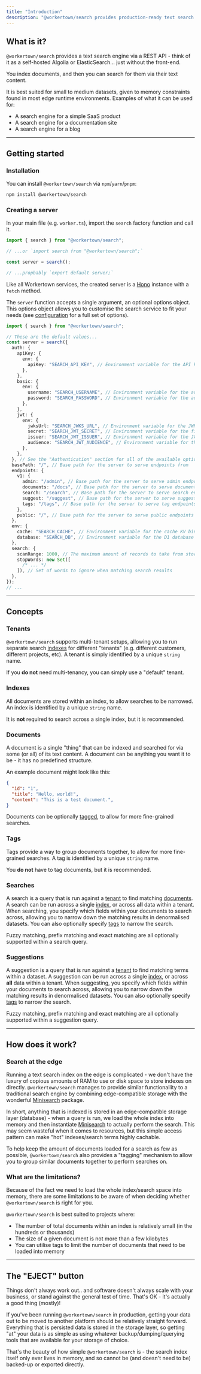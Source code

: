 ```yaml
---
title: "Introduction"
description: "@workertown/search provides production-ready text search at the edge."
---
```


## What is it?

`@workertown/search` provides a text search engine via a REST API - think of it
as a self-hosted Algolia or ElasticSearch... just without the front-end.

You index documents, and then you can search for them via their text content.

It is best suited for small to medium datasets, given to memory constraints
found in most edge runtime environments. Examples of what it can be used for:

- A search engine for a simple SaaS product
- A search engine for a documentation site
- A search engine for a blog

---

## Getting started

### Installation

You can install `@workertown/search` via `npm`/`yarn`/`pnpm`:

```bash
npm install @workertown/search
```

### Creating a server

In your main file (e.g. `worker.ts`), import the `search` factory function and
call it.

```ts
import { search } from "@workertown/search";

// ...or `import search from "@workertown/search";`

const server = search();

// ...propbably `export default server;`
```

Like all Workertown services, the created server is a [Hono](https://hono.dev)
instance with a `fetch` method.

The `server` function accepts a single argument, an optional options object.
This options object allows you to customise the search service to fit your
needs (see [configuration](/docs/packages/search/configuration) for a full set
of options).

```ts
import { search } from "@workertown/search";

// These are the default values...
const server = search({
  auth: {
    apiKey: {
      env: {
        apiKey: "SEARCH_API_KEY", // Environment variable for the API key
      },
    },
    basic: {
      env: {
        username: "SEARCH_USERNAME", // Environment variable for the admin username
        password: "SEARCH_PASSWORD", // Environment variable for the admin password
      },
    },
    jwt: {
      env: {
        jwksUrl: "SEARCH_JWKS_URL", // Environment variable for the JWKS URL
        secret: "SEARCH_JWT_SECRET", // Environment variable for the fixed JWT secret
        issuer: "SEARCH_JWT_ISSUER", // Environment variable for the JWT issuer
        audience: "SEARCH_JWT_AUDIENCE", // Environment variable for the JWT audience
      },
    },
  }, // See the "Authentication" section for all of the available options in `auth`
  basePath: "/", // Base path for the server to serve endpoints from
  endpoints: {
    v1: {
      admin: "/admin", // Base path for the server to serve admin endpoints from
      documents: "/docs", // Base path for the server to serve documents endpoints from
      search: "/search", // Base path for the server to serve search endpoints from
      suggest: "/suggest", // Base path for the server to serve suggest endpoints from
      tags: "/tags", // Base path for the server to serve tag endpoints from
    },
    public: "/", // Base path for the server to serve public endpoints from
  },
  env: {
    cache: "SEARCH_CACHE", // Environment variable for the cache KV binding (Cloudflare Workers only)
    database: "SEARCH_DB", // Environment variable for the D1 database binding (Cloudflare Workers only)
  },
  search: {
    scanRange: 1000, // The maximum amount of records to take from storage at one time to search across
    stopWords: new Set([
      /* ... */
    ]), // Set of words to ignore when matching search results
  },
});
// ...
```

---

## Concepts

### Tenants

`@workertown/search` supports multi-tenant setups, allowing you to run separate
search [indexes](#indexes) for different "tenants" (e.g. different customers,
different projects, etc). A tenant is simply identified by a unique `string`
name.

If you **do not** need multi-tenancy, you can simply use a "default" tenant.

### Indexes

All documents are stored within an index, to allow searches to be narrowed. An
index is identified by a unique `string` name.

It is **not** required to search across a single index, but it is recommended.

### Documents

A document is a single "thing" that can be indexed and searched for via some
(or all) of its text content. A document can be anything you want it to be - it
has no predefined structure.

An example document might look like this:

```json
{
  "id": "1",
  "title": "Hello, world!",
  "content": "This is a test document.",
}
```

Documents can be optionally [tagged](#tags), to allow for more fine-grained
searches.

### Tags

Tags provide a way to group documents together, to allow for more fine-grained
searches. A tag is identified by a unique `string` name.

You **do not** have to tag documents, but it is recommended.

### Searches

A search is a query that is run against a [tenant](#tenant) to find matching
[documents](#documents). A search can be run across a single [index](#indexes),
or across **all** data within a tenant. When searching, you specify which fields
within your documents to search across, allowing you to narrow down the matching
results in denormalised datasets. You can also optionally specify [tags](#tags)
to narrow the search.

Fuzzy matching, prefix matching and exact matching are all optionally supported
within a search query.

### Suggestions

A suggestion is a query that is run against a [tenant](#tenant) to find matching
terms within a dataset. A suggestion can be run across a single
[index](#indexes), or across **all** data within a tenant. When suggesting, you
specify which fields within your documents to search across, allowing you to
narrow down the matching results in denormalised datasets. You can also
optionally specify [tags](#tags) to narrow the search.

Fuzzy matching, prefix matching and exact matching are all optionally supported
within a suggestion query.

---

## How does it work?

### Search at the edge

Running a text search index on the edge is complicated - we don't have the
luxury of copious amounts of RAM to use or disk space to store indexes on
directly. `@workertown/search` manages to provide similar functionaility to a
traditional search engine by combining edge-compatible storage with the
wonderful [Minisearch](https://www.npmjs.com/package/minisearch) package.

In short, anything that is indexed is stored in an edge-compatible storage
layer (database) - when a query is run, we load the whole index into memory and
then instantiate [Minisearch](https://www.npmjs.com/package/minisearch) to
actually perform the search. This may seem wasteful when it comes to resources,
but this simple access pattern can make "hot" indexes/search terms highly
cachable.

To help keep the amount of documents loaded for a search as few as possible,
`@workertown/search` also provides a "tagging" mechanism to allow you to group
similar documents together to perform searches on.

### What are the limitations?

Because of the fact we need to load the whole index/search space into memory,
there are some limitations to be aware of when deciding whether
`@workertown/search` is right for you.

`@workertown/search` is best suited to projects where:

- The number of total documents within an index is relatively small (in the
  hundreds or thousands)
- The size of a given document is not more than a few kilobytes
- You can utilise tags to limit the number of documents that need to be loaded
  into memory

---

## The "EJECT" button

Things don't always work out.. and software doesn't always scale with your
business, or stand against the general test of time. That's OK - it's actually
a good thing (mostly)!

If you've been running `@workertown/search` in production, getting your data out
to be moved to another platform should be relatively straight forward.
Everything that is persisted data is stored in the storage layer, so getting
"at" your data is as simple as using whatever backup/dumping/querying tools that
are available for your storage of choice.

That's the beauty of how simple `@workertown/search` is - the search index
itself only ever lives in memory, and so cannot be (and doesn't need to be)
backed-up or exported directly.
